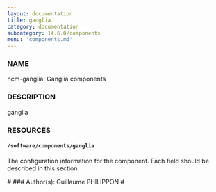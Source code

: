 ```yaml
---
layout: documentation
title: ganglia
category: documentation
subcategory: 14.6.0/components
menu: 'components.md'
---
```

### NAME

ncm-ganglia: Ganglia components

### DESCRIPTION

ganglia

### RESOURCES

#### `/software/components/ganglia`

The configuration information for the component.  Each field should
be described in this section. 

\#
\### Author(s): Guillaume PHILIPPON
\#
